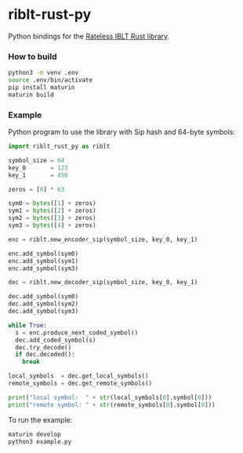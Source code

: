 # riblt-rust-py
Python bindings for the [Rateless IBLT Rust library](https://github.com/Intersubjective/riblt-rust).

### How to build
```sh
python3 -m venv .env
source .env/bin/activate
pip install maturin
maturin build
```

### Example
Python program to use the library with Sip hash and 64-byte symbols:
```py
import riblt_rust_py as riblt

symbol_size = 64
key_0       = 123
key_1       = 456

zeros = [0] * 63

sym0 = bytes([1] + zeros)
sym1 = bytes([2] + zeros)
sym2 = bytes([3] + zeros)
sym3 = bytes([4] + zeros)

enc = riblt.new_encoder_sip(symbol_size, key_0, key_1)

enc.add_symbol(sym0)
enc.add_symbol(sym1)
enc.add_symbol(sym3)

dec = riblt.new_decoder_sip(symbol_size, key_0, key_1)

dec.add_symbol(sym0)
dec.add_symbol(sym2)
dec.add_symbol(sym3)

while True:
  s = enc.produce_next_coded_symbol()
  dec.add_coded_symbol(s)
  dec.try_decode()
  if dec.decoded():
    break

local_symbols  = dec.get_local_symbols()
remote_symbols = dec.get_remote_symbols()

print("local symbol:  " + str(local_symbols[0].symbol[0]))
print("remote symbol: " + str(remote_symbols[0].symbol[0]))
```

To run the example:
```sh
maturin develop
python3 example.py
```
